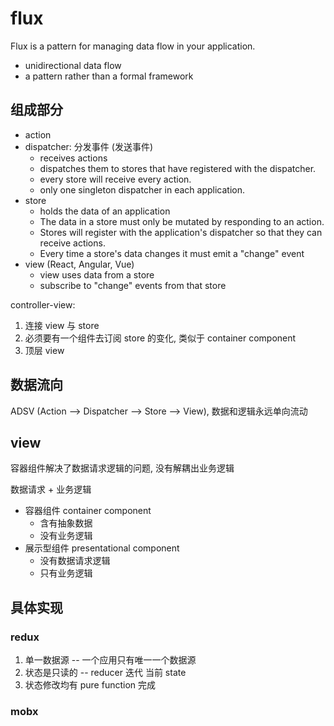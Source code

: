 # flux

Flux is a pattern for managing data flow in your application.

- unidirectional data flow
- a pattern rather than a formal framework

## 组成部分

- action
- dispatcher: 分发事件 (发送事件)
  - receives actions
  - dispatches them to stores that have registered with the dispatcher.
  - every store will receive every action.
  - only one singleton dispatcher in each application.
- store
  - holds the data of an application
  - The data in a store must only be mutated by responding to an action.
  - Stores will register with the application's dispatcher so that they can receive actions.
  - Every time a store's data changes it must emit a "change" event
- view (React, Angular, Vue)
  - view uses data from a store
  - subscribe to "change" events from that store

controller-view:

1. 连接 view 与 store
2. 必须要有一个组件去订阅 store 的变化, 类似于 container component
3. 顶层 view

## 数据流向

ADSV (Action --> Dispatcher --> Store --> View), 数据和逻辑永远单向流动

## view

容器组件解决了数据请求逻辑的问题, 没有解耦出业务逻辑

数据请求 + 业务逻辑

- 容器组件 container component
    - 含有抽象数据
    - 没有业务逻辑
- 展示型组件 presentational component
    - 没有数据请求逻辑
    - 只有业务逻辑

## 具体实现

### redux

1. 单一数据源 -- 一个应用只有唯一一个数据源
2. 状态是只读的 -- reducer 迭代 当前 state
3. 状态修改均有 pure function 完成

### mobx
